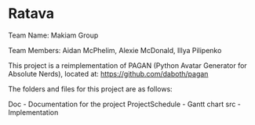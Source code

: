 # Ratava

Team Name: Makiam Group

Team Members: Aidan McPhelim, Alexie McDonald, Illya Pilipenko


This project is a reimplementation of PAGAN (Python Avatar Generator for Absolute Nerds), located at: https://github.com/daboth/pagan

The folders and files for this project are as follows:

Doc - Documentation for the project
ProjectSchedule - Gantt chart
src - Implementation
